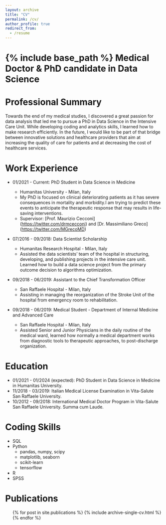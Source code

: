 ```yaml
---
layout: archive
title: "CV"
permalink: /cv/
author_profile: true
redirect_from:
  - /resume
---
```


{% include base_path %}
Medical Doctor & PhD candidate in Data Science
======

Professional Summary
======
Towards the end of my medical studies, I discovered a great passion for data analysis that led me to pursue a PhD in Data Science in the Intensive Care Unit. While developing coding and analytics skills, I learned how to make research efficiently. In the future, I would like to be part of that bridge between innovative solutions and healthcare providers that aim at increasing the quality of care for patients and at decreasing the cost of healthcare services.

Work Experience
======
* 01/2021 - Current: PhD Student in Data Science in Medicine
  * Humanitas University - Milan, Italy
  * My PhD is focused on clinical deteriorating patients as it has severe consequences in mortality and morbidity.I am trying to predict these events to anticipate the therapeutic response that may results in life-saving interventions.
  * Supervisor: [Prof. Maurizio Cecconi] (https://twitter.com/drmcecconi) and [Dr. Massimiliano Greco] (https://twitter.com/MGrecoMD)

* 07/2016 - 09/2018: Data Scientist Scholarship
  * Humanitas Research Hospital - Milan, Italy
  * Assisted the data scientists’ team of the hospital in structuring, developing, and publishing projects in the intensive care unit. Learned how to build a data science project from the primary outcome decision to algorithms optimization. 

* 09/2018 - 06/2019: Assistant to the Chief Transformation Officer
  * San Raffaele Hospital - Milan, Italy
  * Assisting in managing the reorganization of the Stroke Unit of the hospital from emergency room to rehabilitation.  

* 09/2018 - 06/2019: Medical Student - Department of Internal Medicine and Advanced Care 
  * San Raffaele Hospital - Milan, Italy
  * Assisted Senior and Junior Physicians in the daily routine of the medical ward, learned how normally a medical department works from diagnostic tools to therapeutic approaches, to post-discharge organization.


Education
======
* 01/2021 - 01/2024 (expected): PhD Student in Data Science in Medicine in Humanitas University.
* 11/2018 - 03/2019: Italian Medical License Examination in Vita-Salute San Raffaele University.
* 10/2012 - 09/2018: International Medical Doctor Program in Vita-Salute San Raffaele University. Summa cum Laude.

Coding Skills
======
* SQL
* Python
  * pandas, numpy, scipy
  * matplotlib, seaborn
  * scikit-learn
  * tensorflow
* R
* SPSS

Publications
======
  <ul>{% for post in site.publications %}
    {% include archive-single-cv.html %}
  {% endfor %}</ul>
